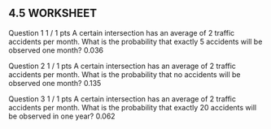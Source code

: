 ## 4.5 WORKSHEET

Question 1
1 / 1 pts
A certain intersection has an average of 2 traffic accidents per month.
What is the probability that exactly 5 accidents will be observed one month?
0.036

Question 2
1 / 1 pts
A certain intersection has an average of 2 traffic accidents per month.
What is the probability that no accidents will be observed one month?
0.135

Question 3
1 / 1 pts
A certain intersection has an average of 2 traffic accidents per month.
What is the probability that exactly 20 accidents will be observed in one year?
0.062
